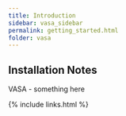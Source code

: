 ```yaml
---
title: Introduction
sidebar: vasa_sidebar
permalink: getting_started.html
folder: vasa
---
```


## Installation Notes

VASA - something here 



{% include links.html %}
